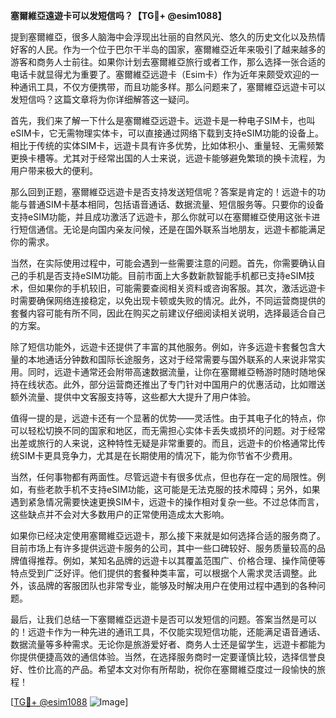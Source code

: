 **塞爾維亞遠遊卡可以发短信吗？【TG💪+ @esim1088】**

提到塞爾維亞，很多人脑海中会浮现出壮丽的自然风光、悠久的历史文化以及热情好客的人民。作为一个位于巴尔干半岛的国家，塞爾維亞近年来吸引了越来越多的游客和商务人士前往。如果你计划去塞爾維亞旅行或者工作，那么选择一张合适的电话卡就显得尤为重要了。塞爾維亞远遊卡（Esim卡）作为近年来颇受欢迎的一种通讯工具，不仅方便携带，而且功能多样。那么问题来了，塞爾維亞远遊卡可以发短信吗？这篇文章将为你详细解答这一疑问。

首先，我们来了解一下什么是塞爾維亞远遊卡。远遊卡是一种电子SIM卡，也叫eSIM卡，它无需物理实体卡，可以直接通过网络下载到支持eSIM功能的设备上。相比于传统的实体SIM卡，远遊卡具有许多优势，比如体积小、重量轻、无需频繁更换卡槽等。尤其对于经常出国的人士来说，远遊卡能够避免繁琐的换卡流程，为用户带来极大的便利。

那么回到正题，塞爾維亞远遊卡是否支持发送短信呢？答案是肯定的！远遊卡的功能与普通SIM卡基本相同，包括语音通话、数据流量、短信服务等。只要你的设备支持eSIM功能，并且成功激活了远遊卡，那么你就可以在塞爾維亞使用这张卡进行短信通信。无论是向国内亲友问候，还是在国外联系当地朋友，远遊卡都能满足你的需求。

当然，在实际使用过程中，可能会遇到一些需要注意的问题。首先，你需要确认自己的手机是否支持eSIM功能。目前市面上大多数新款智能手机都已支持eSIM技术，但如果你的手机较旧，可能需要查阅相关资料或咨询客服。其次，激活远遊卡时需要确保网络连接稳定，以免出现卡顿或失败的情况。此外，不同运营商提供的套餐内容可能有所不同，因此在购买之前建议仔细阅读相关说明，选择最适合自己的方案。

除了短信功能外，远遊卡还提供了丰富的其他服务。例如，许多远遊卡套餐包含大量的本地通话分钟数和国际长途服务，这对于经常需要与国外联系的人来说非常实用。同时，远遊卡通常还会附带高速数据流量，让你在塞爾維亞畅游时随时随地保持在线状态。此外，部分运营商还推出了专门针对中国用户的优惠活动，比如赠送额外流量、提供中文客服支持等，这些都大大提升了用户体验。

值得一提的是，远遊卡还有一个显著的优势——灵活性。由于其电子化的特点，你可以轻松切换不同的国家和地区，而无需担心实体卡丢失或损坏的问题。对于经常出差或旅行的人来说，这种特性无疑是非常重要的。而且，远遊卡的价格通常比传统SIM卡更具竞争力，尤其是在长期使用的情况下，能为你节省不少费用。

当然，任何事物都有两面性。尽管远遊卡有很多优点，但也存在一定的局限性。例如，有些老款手机不支持eSIM功能，这可能是无法克服的技术障碍；另外，如果遇到紧急情况需要快速更换SIM卡，远遊卡的操作相对复杂一些。不过总体而言，这些缺点并不会对大多数用户的正常使用造成太大影响。

如果你已经决定使用塞爾維亞远遊卡，那么接下来就是如何选择合适的服务商了。目前市场上有许多提供远遊卡服务的公司，其中一些口碑较好、服务质量较高的品牌值得推荐。例如，某知名品牌的远遊卡以其覆盖范围广、价格合理、操作简便等特点受到广泛好评。他们提供的套餐种类丰富，可以根据个人需求灵活调整。此外，该品牌的客服团队也非常专业，能够及时解决用户在使用过程中遇到的各种问题。

最后，让我们总结一下塞爾維亞远遊卡是否可以发短信的问题。答案当然是可以的！远遊卡作为一种先进的通讯工具，不仅能实现短信功能，还能满足语音通话、数据流量等多种需求。无论你是旅游爱好者、商务人士还是留学生，远遊卡都能为你提供便捷高效的通信体验。当然，在选择服务商时一定要谨慎比较，选择信誉良好、性价比高的产品。希望本文对你有所帮助，祝你在塞爾維亞度过一段愉快的旅程！

[[TG💪+ @esim1088](https://t.me/s/esim1088) ![Image](https://i.postimg.cc/4NQfJmqS/Snipaste-2025-05-13-00-14-12.png)]